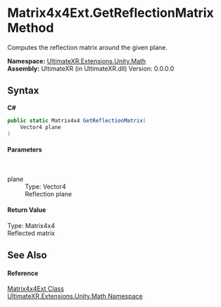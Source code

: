 # Matrix4x4Ext.GetReflectionMatrix Method 
 

Computes the reflection matrix around the given plane.

**Namespace:**&nbsp;<a href="N_UltimateXR_Extensions_Unity_Math">UltimateXR.Extensions.Unity.Math</a><br />**Assembly:**&nbsp;UltimateXR (in UltimateXR.dll) Version: 0.0.0.0

## Syntax

**C#**<br />
``` C#
public static Matrix4x4 GetReflectionMatrix(
	Vector4 plane
)
```


#### Parameters
&nbsp;<dl><dt>plane</dt><dd>Type: Vector4<br />Reflection plane</dd></dl>

#### Return Value
Type: Matrix4x4<br />Reflected matrix

## See Also


#### Reference
<a href="T_UltimateXR_Extensions_Unity_Math_Matrix4x4Ext">Matrix4x4Ext Class</a><br /><a href="N_UltimateXR_Extensions_Unity_Math">UltimateXR.Extensions.Unity.Math Namespace</a><br />